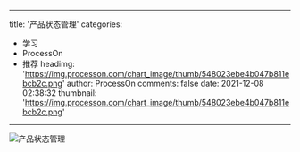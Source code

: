 
---
title: '产品状态管理'
categories: 
 - 学习
 - ProcessOn
 - 推荐
headimg: 'https://img.processon.com/chart_image/thumb/548023ebe4b047b811ebcb2c.png'
author: ProcessOn
comments: false
date: 2021-12-08 02:38:32
thumbnail: 'https://img.processon.com/chart_image/thumb/548023ebe4b047b811ebcb2c.png'
---

<div>   
<img class="thumb" alt="产品状态管理" src="https://img.processon.com/chart_image/thumb/548023ebe4b047b811ebcb2c.png" referrerpolicy="no-referrer">
<p></p>  
</div>
            